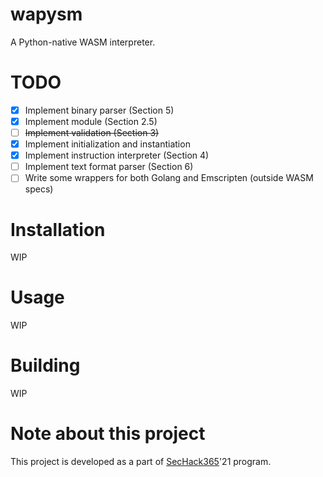 # wapysm
A Python-native WASM interpreter.

# TODO
- [x] Implement binary parser (Section 5)
- [x] Implement module (Section 2.5)
- [ ] ~~Implement validation (Section 3)~~
- [x] Implement initialization and instantiation
- [x] Implement instruction interpreter (Section 4)
- [ ] Implement text format parser (Section 6)
- [ ] Write some wrappers for both Golang and Emscripten (outside WASM specs)

# Installation
WIP

# Usage
WIP

# Building
WIP

# Note about this project
This project is developed as a part of [SecHack365](https://sechack365.nict.go.jp/)'21 program.
